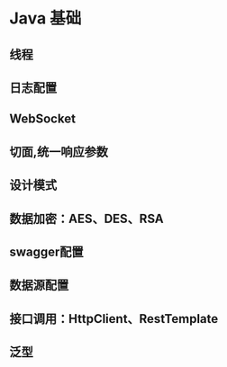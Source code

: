# Java 基础
## 线程
## 日志配置
## WebSocket
## 切面,统一响应参数
## 设计模式
## 数据加密：AES、DES、RSA
## swagger配置
## 数据源配置
## 接口调用：HttpClient、RestTemplate
## 泛型

